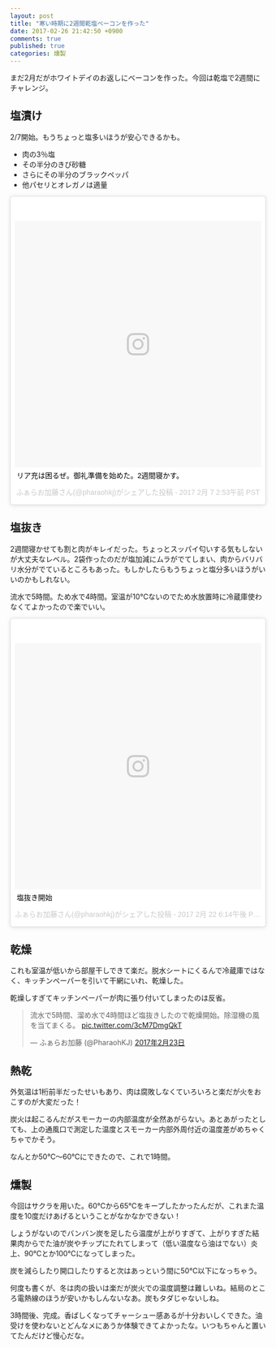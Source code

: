 ```yaml
---
layout: post
title: "寒い時期に2週間乾塩ベーコンを作った"
date: 2017-02-26 21:42:50 +0900
comments: true
published: true
categories: 燻製
---
```


まだ2月だがホワイトデイのお返しにベーコンを作った。今回は乾塩で2週間にチャレンジ。

## 塩漬け

2/7開始。もうちょっと塩多いほうが安心できるかも。

- 肉の3％塩
- その半分のきび砂糖
- さらにその半分のブラックペッパ
- 他パセリとオレガノは適量

<blockquote class="instagram-media" data-instgrm-captioned data-instgrm-version="7" style=" background:#FFF; border:0; border-radius:3px; box-shadow:0 0 1px 0 rgba(0,0,0,0.5),0 1px 10px 0 rgba(0,0,0,0.15); margin: 1px; max-width:658px; padding:0; width:99.375%; width:-webkit-calc(100% - 2px); width:calc(100% - 2px);"><div style="padding:8px;"> <div style=" background:#F8F8F8; line-height:0; margin-top:40px; padding:50.0% 0; text-align:center; width:100%;"> <div style=" background:url(data:image/png;base64,iVBORw0KGgoAAAANSUhEUgAAACwAAAAsCAMAAAApWqozAAAABGdBTUEAALGPC/xhBQAAAAFzUkdCAK7OHOkAAAAMUExURczMzPf399fX1+bm5mzY9AMAAADiSURBVDjLvZXbEsMgCES5/P8/t9FuRVCRmU73JWlzosgSIIZURCjo/ad+EQJJB4Hv8BFt+IDpQoCx1wjOSBFhh2XssxEIYn3ulI/6MNReE07UIWJEv8UEOWDS88LY97kqyTliJKKtuYBbruAyVh5wOHiXmpi5we58Ek028czwyuQdLKPG1Bkb4NnM+VeAnfHqn1k4+GPT6uGQcvu2h2OVuIf/gWUFyy8OWEpdyZSa3aVCqpVoVvzZZ2VTnn2wU8qzVjDDetO90GSy9mVLqtgYSy231MxrY6I2gGqjrTY0L8fxCxfCBbhWrsYYAAAAAElFTkSuQmCC); display:block; height:44px; margin:0 auto -44px; position:relative; top:-22px; width:44px;"></div></div> <p style=" margin:8px 0 0 0; padding:0 4px;"> <a href="https://www.instagram.com/p/BQNS2XhAYzt/" style=" color:#000; font-family:Arial,sans-serif; font-size:14px; font-style:normal; font-weight:normal; line-height:17px; text-decoration:none; word-wrap:break-word;" target="_blank">リア充は困るぜ。御礼準備を始めた。2週間寝かす。</a></p> <p style=" color:#c9c8cd; font-family:Arial,sans-serif; font-size:14px; line-height:17px; margin-bottom:0; margin-top:8px; overflow:hidden; padding:8px 0 7px; text-align:center; text-overflow:ellipsis; white-space:nowrap;">ふぁらお加藤さん(@pharaohkj)がシェアした投稿 - <time style=" font-family:Arial,sans-serif; font-size:14px; line-height:17px;" datetime="2017-02-07T10:53:23+00:00">2017 2月 7 2:53午前 PST</time></p></div></blockquote> <script async defer src="//platform.instagram.com/en_US/embeds.js"></script>


## 塩抜き

2週間寝かせても割と肉がキレイだった。ちょっとスッパイ匂いする気もしないが大丈夫なレベル。2袋作ったのだが塩加減にムラがでてしまい、肉からバリバリ水分がでているところもあった。もしかしたらもうちょっと塩分多いほうがいいのかもしれない。

流水で5時間。ため水で4時間。室温が10℃ないのでため水放置時に冷蔵庫使わなくてよかったので楽でいい。

<blockquote class="instagram-media" data-instgrm-captioned data-instgrm-version="7" style=" background:#FFF; border:0; border-radius:3px; box-shadow:0 0 1px 0 rgba(0,0,0,0.5),0 1px 10px 0 rgba(0,0,0,0.15); margin: 1px; max-width:658px; padding:0; width:99.375%; width:-webkit-calc(100% - 2px); width:calc(100% - 2px);"><div style="padding:8px;"> <div style=" background:#F8F8F8; line-height:0; margin-top:40px; padding:50.0% 0; text-align:center; width:100%;"> <div style=" background:url(data:image/png;base64,iVBORw0KGgoAAAANSUhEUgAAACwAAAAsCAMAAAApWqozAAAABGdBTUEAALGPC/xhBQAAAAFzUkdCAK7OHOkAAAAMUExURczMzPf399fX1+bm5mzY9AMAAADiSURBVDjLvZXbEsMgCES5/P8/t9FuRVCRmU73JWlzosgSIIZURCjo/ad+EQJJB4Hv8BFt+IDpQoCx1wjOSBFhh2XssxEIYn3ulI/6MNReE07UIWJEv8UEOWDS88LY97kqyTliJKKtuYBbruAyVh5wOHiXmpi5we58Ek028czwyuQdLKPG1Bkb4NnM+VeAnfHqn1k4+GPT6uGQcvu2h2OVuIf/gWUFyy8OWEpdyZSa3aVCqpVoVvzZZ2VTnn2wU8qzVjDDetO90GSy9mVLqtgYSy231MxrY6I2gGqjrTY0L8fxCxfCBbhWrsYYAAAAAElFTkSuQmCC); display:block; height:44px; margin:0 auto -44px; position:relative; top:-22px; width:44px;"></div></div> <p style=" margin:8px 0 0 0; padding:0 4px;"> <a href="https://www.instagram.com/p/BQ1kJUBhAjO/" style=" color:#000; font-family:Arial,sans-serif; font-size:14px; font-style:normal; font-weight:normal; line-height:17px; text-decoration:none; word-wrap:break-word;" target="_blank">塩抜き開始</a></p> <p style=" color:#c9c8cd; font-family:Arial,sans-serif; font-size:14px; line-height:17px; margin-bottom:0; margin-top:8px; overflow:hidden; padding:8px 0 7px; text-align:center; text-overflow:ellipsis; white-space:nowrap;">ふぁらお加藤さん(@pharaohkj)がシェアした投稿 - <time style=" font-family:Arial,sans-serif; font-size:14px; line-height:17px;" datetime="2017-02-23T02:14:09+00:00">2017 2月 22 6:14午後 PST</time></p></div></blockquote> <script async defer src="//platform.instagram.com/en_US/embeds.js"></script>

## 乾燥

これも室温が低いから部屋干しできて楽だ。脱水シートにくるんで冷蔵庫ではなく、キッチンペーパーを引いて干網にいれ、乾燥した。

乾燥しすぎてキッチンペーパーが肉に張り付いてしまったのは反省。

<blockquote class="twitter-tweet" data-lang="ja"><p lang="ja" dir="ltr">流水で5時間、溜め水で4時間ほど塩抜きしたので乾燥開始。除湿機の風を当てまくる。 <a href="https://t.co/3cM7DmgQkT">pic.twitter.com/3cM7DmgQkT</a></p>&mdash; ふぁらお加藤 (@PharaohKJ) <a href="https://twitter.com/PharaohKJ/status/834737495438790656">2017年2月23日</a></blockquote> <script async src="//platform.twitter.com/widgets.js" charset="utf-8"></script>


## 熱乾

外気温は1桁前半だったせいもあり、肉は腐敗しなくていろいろと楽だが火をおこすのが大変だった！

炭火は起こるんだがスモーカーの内部温度が全然あがらない。あとあがったとしても、上の通風口で測定した温度とスモーカー内部外周付近の温度差がめちゃくちゃでかそう。

なんとか50℃〜60℃にできたので、これで1時間。


## 燻製

今回はサクラを用いた。60℃から65℃をキープしたかったんだが、これまた温度を10度だけあげるということがなかなかできない！

しょうがないのでバンバン炭を足したら温度が上がりすぎて、上がりすぎた結果肉からでた油が炭やチップにたれてしまって（低い温度なら油はでない）炎上、90℃とか100℃になってしまった。

炭を減らしたり開口したりすると次はあっという間に50℃以下になっちゃう。

何度も書くが、冬は肉の扱いは楽だが炭火での温度調整は難しいね。結局のところ電熱線のほうが安いかもしんないなあ。炭もタダじゃないしね。

3時間後、完成。香ばしくなってチャーシュー感あるが十分おいしくできた。油受けを使わないとどんなメにあうか体験できてよかったな。いつもちゃんと置いてたんだけど慢心だな。
